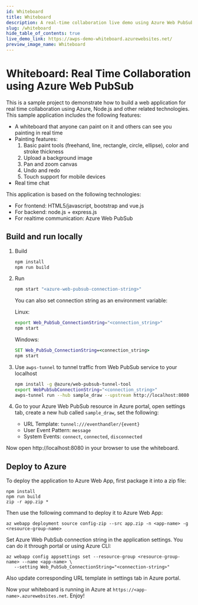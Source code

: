 ```yaml
---
id: Whiteboard
title: Whiteboard
description: A real-time collaboration live demo using Azure Web PubSub service
slug: /whiteboard
hide_table_of_contents: true
live_demo_link: https://awps-demo-whiteboard.azurewebsites.net/
preview_image_name: Whiteboard
---
```


# Whiteboard: Real Time Collaboration using Azure Web PubSub

This is a sample project to demonstrate how to build a web application for real time collaboration using Azure, Node.js and other related technologies. This sample application includes the following features:

* A whiteboard that anyone can paint on it and others can see you painting in real time
* Painting features:
  1. Basic paint tools (freehand, line, rectangle, circle, ellipse), color and stroke thickness
  2. Upload a background image
  3. Pan and zoom canvas
  4. Undo and redo
  5. Touch support for mobile devices
* Real time chat

This application is based on the following technologies:

* For frontend: HTML5/javascript, bootstrap and vue.js
* For backend: node.js + express.js
* For realtime communication: Azure Web PubSub

## Build and run locally

1. Build
   ```bash
   npm install
   npm run build
   ```

2. Run
   ```bash
   npm start "<azure-web-pubsub-connection-string>"
   ```

   You can also set connection string as an environment variable:

   Linux:
   
   ```bash
   export Web_PubSub_ConnectionString="<connection_string>"
   npm start
   ```
   
   Windows:
   
   ```cmd
   SET Web_PubSub_ConnectionString=<connection_string>
   npm start
   ```

3. Use `awps-tunnel` to tunnel traffic from Web PubSub service to your localhost
    
    ```bash
    npm install -g @azure/web-pubsub-tunnel-tool
    export WebPubSubConnectionString="<connection_string>"
    awps-tunnel run --hub sample_draw --upstream http://localhost:8080
    ```
    
4. Go to your Azure Web PubSub resource in Azure portal, open settings tab, create a new hub called `sample_draw`, set the following:
   
   * URL Template: `tunnel:///eventhandler/{event}`
   * User Event Pattern: `message`
   * System Events: `connect`, `connected`, `disconnected`

Now open http://localhost:8080 in your browser to use the whiteboard.

## Deploy to Azure

To deploy the application to Azure Web App, first package it into a zip file:

```
npm install
npm run build
zip -r app.zip *
```

Then use the following command to deploy it to Azure Web App:

```
az webapp deployment source config-zip --src app.zip -n <app-name> -g <resource-group-name>
```

Set Azure Web PubSub connection string in the application settings. You can do it through portal or using Azure CLI:
```
az webapp config appsettings set --resource-group <resource-group-name> --name <app-name> \
   --setting Web_PubSub_ConnectionString="<connection-string>"
```

Also update corresponding URL template in settings tab in Azure portal.

Now your whiteboard is running in Azure at `https://<app-name>.azurewebsites.net`. Enjoy!
